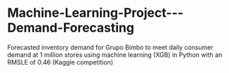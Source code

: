 # Machine-Learning-Project---Demand-Forecasting
Forecasted inventory demand for Grupo Bimbo to meet daily consumer demand at 1 million stores using machine learning (XGB) in Python with an RMSLE of 0.46 (Kaggle competition)
